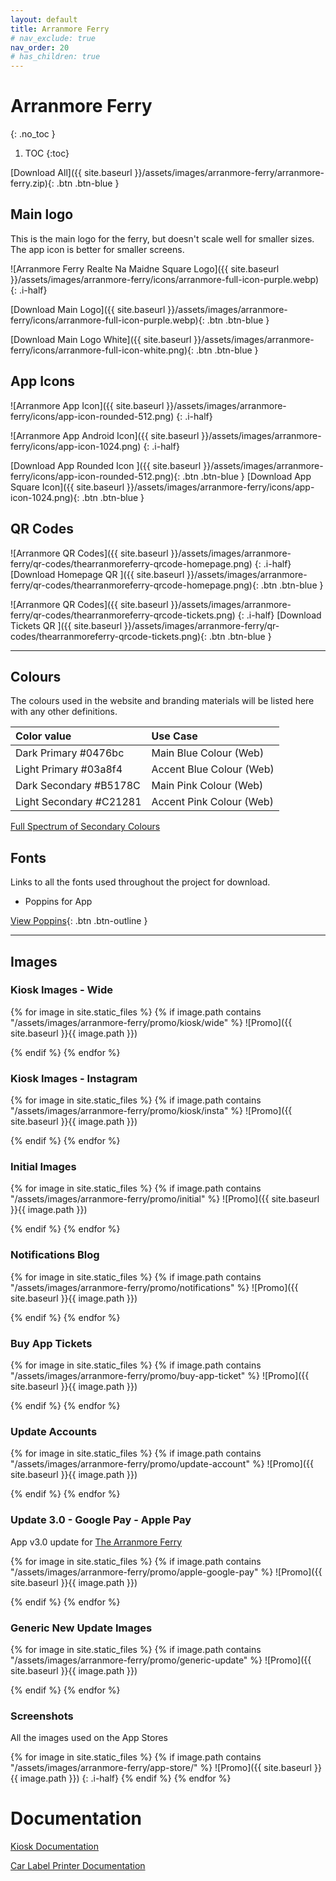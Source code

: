 ```yaml
---
layout: default
title: Arranmore Ferry
# nav_exclude: true
nav_order: 20
# has_children: true
---
```


# Arranmore Ferry
{: .no_toc }

1. TOC
{:toc}

[Download All]({{ site.baseurl }}/assets/images/arranmore-ferry/arranmore-ferry.zip){: .btn .btn-blue }

## Main logo

This is the main logo for the ferry, but doesn't scale well for smaller sizes. The app icon is better for smaller screens.

![Arranmore Ferry Realte Na Maidne Square Logo]({{ site.baseurl }}/assets/images/arranmore-ferry/icons/arranmore-full-icon-purple.webp)
{: .i-half}

[Download Main Logo]({{ site.baseurl }}/assets/images/arranmore-ferry/icons/arranmore-full-icon-purple.webp){: .btn .btn-blue }

[Download Main Logo White]({{ site.baseurl }}/assets/images/arranmore-ferry/icons/arranmore-full-icon-white.png){: .btn .btn-blue }

## App Icons

![Arranmore App Icon]({{ site.baseurl }}/assets/images/arranmore-ferry/icons/app-icon-rounded-512.png)
{: .i-half}

![Arranmore App Android Icon]({{ site.baseurl }}/assets/images/arranmore-ferry/icons/app-icon-1024.png)
{: .i-half}

[Download App Rounded Icon ]({{ site.baseurl }}/assets/images/arranmore-ferry/icons/app-icon-rounded-512.png){: .btn .btn-blue }
[Download App Square Icon]({{ site.baseurl }}/assets/images/arranmore-ferry/icons/app-icon-1024.png){: .btn .btn-blue }

## QR Codes


![Arranmore QR Codes]({{ site.baseurl }}/assets/images/arranmore-ferry/qr-codes/thearranmoreferry-qrcode-homepage.png)
{: .i-half}
[Download Homepage QR ]({{ site.baseurl }}/assets/images/arranmore-ferry/qr-codes/thearranmoreferry-qrcode-homepage.png){: .btn .btn-blue }


![Arranmore QR Codes]({{ site.baseurl }}/assets/images/arranmore-ferry/qr-codes/thearranmoreferry-qrcode-tickets.png)
{: .i-half}
[Download Tickets QR ]({{ site.baseurl }}/assets/images/arranmore-ferry/qr-codes/thearranmoreferry-qrcode-tickets.png){: .btn .btn-blue }


---

## Colours

The colours used in the website and branding materials will be listed here with any other definitions.

| Color value    | Use Case  | 
|:---------------|:---------------------|
| <span class="d-inline-block p-2 mr-1 v-align-middle" style="background-color:#0476bc" ></span> Dark Primary #0476bc | Main Blue Colour (Web) |
| <span class="d-inline-block p-2 mr-1 v-align-middle" style="background-color:#03a8f4" ></span> Light Primary #03a8f4 | Accent Blue Colour (Web) |
| <span class="d-inline-block p-2 mr-1 v-align-middle" style="background-color:#B5178C" ></span> Dark Secondary #B5178C | Main Pink Colour (Web) |
| <span class="d-inline-block p-2 mr-1 v-align-middle" style="background-color:#C21281" ></span> Light Secondary #C21281 | Accent Pink Colour (Web) |

[Full Spectrum of Secondary Colours](https://coolors.co/a81b96-b5178c-c21281-c7178a-cc1c92-d525a2-dc41b0-e25dbd-ee95d8-f7caec
)

## Fonts

Links to all the fonts used throughout the project for download.

* Poppins for App

[View Poppins](https://fonts.google.com/specimen/Poppins){: .btn .btn-outline }

---

## Images

### Kiosk Images - Wide
{% for image in site.static_files %}
{% if image.path contains "/assets/images/arranmore-ferry/promo/kiosk/wide" %}
![Promo]({{ site.baseurl }}{{ image.path }})
<!-- {: .i-half} -->
{% endif %}
{% endfor %}

### Kiosk Images - Instagram
{% for image in site.static_files %}
{% if image.path contains "/assets/images/arranmore-ferry/promo/kiosk/insta" %}
![Promo]({{ site.baseurl }}{{ image.path }})
<!-- {: .i-half} -->
{% endif %}
{% endfor %}

### Initial Images
{% for image in site.static_files %}
{% if image.path contains "/assets/images/arranmore-ferry/promo/initial" %}
![Promo]({{ site.baseurl }}{{ image.path }})
<!-- {: .i-half} -->
{% endif %}
{% endfor %}

### Notifications Blog
{% for image in site.static_files %}
{% if image.path contains "/assets/images/arranmore-ferry/promo/notifications" %}
![Promo]({{ site.baseurl }}{{ image.path }})
<!-- {: .i-half} -->
{% endif %}
{% endfor %}

### Buy App Tickets
{% for image in site.static_files %}
{% if image.path contains "/assets/images/arranmore-ferry/promo/buy-app-ticket" %}
![Promo]({{ site.baseurl }}{{ image.path }})
<!-- {: .i-half} -->
{% endif %}
{% endfor %}

### Update Accounts
{% for image in site.static_files %}
{% if image.path contains "/assets/images/arranmore-ferry/promo/update-account" %}
![Promo]({{ site.baseurl }}{{ image.path }})
<!-- {: .i-half} -->
{% endif %}
{% endfor %}


### Update 3.0 - Google Pay - Apple Pay

App v3.0 update for [The Arranmore Ferry](https://thearranmoreferry.com/blog/arranmore-ferry-apple-pay-update)

{% for image in site.static_files %}
{% if image.path contains "/assets/images/arranmore-ferry/promo/apple-google-pay" %}
![Promo]({{ site.baseurl }}{{ image.path }})
<!-- {: .i-half} -->
{% endif %}
{% endfor %}

### Generic New Update Images

{% for image in site.static_files %}
{% if image.path contains "/assets/images/arranmore-ferry/promo/generic-update" %}
![Promo]({{ site.baseurl }}{{ image.path }})
<!-- {: .i-half} -->
{% endif %}
{% endfor %}

### Screenshots

All the images used on the App Stores

{% for image in site.static_files %}
{% if image.path contains "/assets/images/arranmore-ferry/app-store/" %}
![Promo]({{ site.baseurl }}{{ image.path }})
{: .i-half}
{% endif %}
{% endfor %}

# Documentation

[Kiosk Documentation](/projects-branding/docs/arranmore-ferry/kiosk-documentation/)

[Car Label Printer Documentation](/projects-branding/docs/arranmore-ferry/label-printer-documentation/)